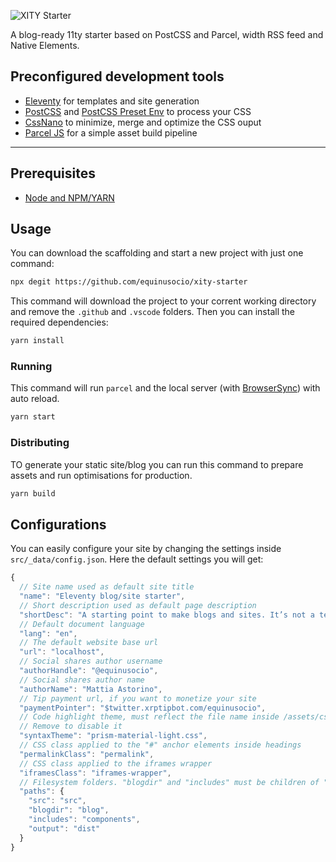 ![XITY Starter](https://repository-images.githubusercontent.com/234711727/72653800-4032-11ea-9b46-0b39dea20a22)

A blog-ready 11ty starter based on PostCSS and Parcel, width RSS feed and Native Elements.

## Preconfigured development tools

- [Eleventy](https://11ty.dev) for templates and site generation
- [PostCSS](https://postcss.org) and [PostCSS Preset Env](https://preset-env.cssdb.org) to process your CSS
- [CssNano](https://cssnano.co) to minimize, merge and optimize the CSS ouput
- [Parcel JS](https://parceljs.org) for a simple asset build pipeline

---

## Prerequisites

- [Node and NPM/YARN](https://nodejs.org/)

## Usage

You can download the scaffolding and start a new project with just one command:

```bash
npx degit https://github.com/equinusocio/xity-starter
```

This command will download the project to your corrent working directory and remove the `.github` and `.vscode` folders. Then you can install the required dependencies:

```bash
yarn install
```

### Running

This command will run `parcel` and the local server (with [BrowserSync](https://www.npmjs.com/package/browser-sync)) with auto reload.

```bash
yarn start
```

### Distributing

TO generate your static site/blog you can run this command to prepare assets and run optimisations for production.

```bash
yarn build
```

## Configurations

You can easily configure your site by changing the settings inside `src/_data/config.json`. Here the default settings you will get:

```js
{
  // Site name used as default site title
  "name": "Eleventy blog/site starter",
  // Short description used as default page description
  "shortDesc": "A starting point to make blogs and sites. It’s not a template.",
  // Default document language
  "lang": "en",
  // The default website base url
  "url": "localhost",
  // Social shares author username
  "authorHandle": "@equinusocio",
  // Social shares author name
  "authorName": "Mattia Astorino",
  // Tip payment url, if you want to monetize your site
  "paymentPointer": "$twitter.xrptipbot.com/equinusocio",
  // Code highlight theme, must reflect the file name inside /assets/css.
  // Remove to disable it
  "syntaxTheme": "prism-material-light.css",
  // CSS class applied to the "#" anchor elements inside headings
  "permalinkClass": "permalink",
  // CSS class applied to the iframes wrapper
  "iframesClass": "iframes-wrapper",
  // Filesystem folders. "blogdir" and "includes" must be children of "src"
  "paths": {
    "src": "src",
    "blogdir": "blog",
    "includes": "components",
    "output": "dist"
  }
}
```
